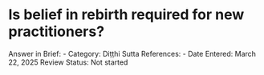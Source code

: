 # Is belief in rebirth required for new practitioners?

Answer in Brief: -
 Category: Diṭṭhi
Sutta References: -
Date Entered: March 22, 2025
Review Status: Not started